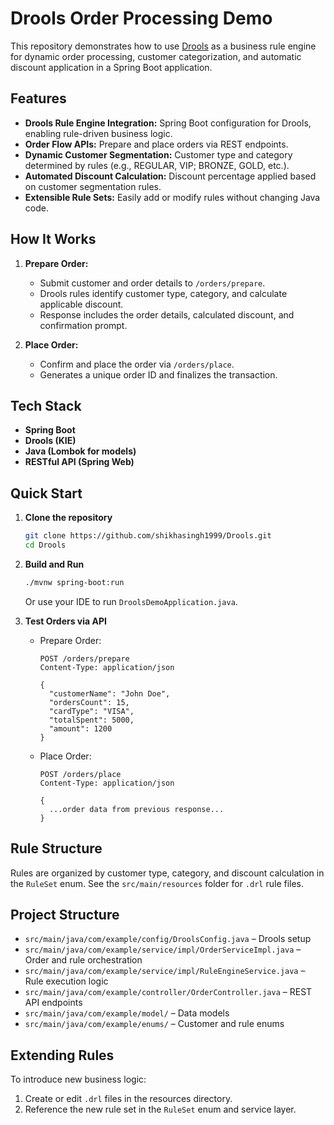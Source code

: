 # Drools Order Processing Demo

This repository demonstrates how to use [Drools](https://www.drools.org/) as a business rule engine for dynamic order processing, customer categorization, and automatic discount application in a Spring Boot application.

## Features

- **Drools Rule Engine Integration:** Spring Boot configuration for Drools, enabling rule-driven business logic.
- **Order Flow APIs:** Prepare and place orders via REST endpoints.
- **Dynamic Customer Segmentation:** Customer type and category determined by rules (e.g., REGULAR, VIP; BRONZE, GOLD, etc.).
- **Automated Discount Calculation:** Discount percentage applied based on customer segmentation rules.
- **Extensible Rule Sets:** Easily add or modify rules without changing Java code.

## How It Works

1. **Prepare Order:**  
   - Submit customer and order details to `/orders/prepare`.
   - Drools rules identify customer type, category, and calculate applicable discount.
   - Response includes the order details, calculated discount, and confirmation prompt.

2. **Place Order:**  
   - Confirm and place the order via `/orders/place`.
   - Generates a unique order ID and finalizes the transaction.

## Tech Stack

- **Spring Boot**
- **Drools (KIE)**
- **Java (Lombok for models)**
- **RESTful API (Spring Web)**

## Quick Start

1. **Clone the repository**
   ```bash
   git clone https://github.com/shikhasingh1999/Drools.git
   cd Drools
   ```

2. **Build and Run**
   ```bash
   ./mvnw spring-boot:run
   ```
   Or use your IDE to run `DroolsDemoApplication.java`.

3. **Test Orders via API**
   - Prepare Order:
     ```http
     POST /orders/prepare
     Content-Type: application/json

     {
       "customerName": "John Doe",
       "ordersCount": 15,
       "cardType": "VISA",
       "totalSpent": 5000,
       "amount": 1200
     }
     ```
   - Place Order:
     ```http
     POST /orders/place
     Content-Type: application/json

     {
       ...order data from previous response...
     }
     ```

## Rule Structure

Rules are organized by customer type, category, and discount calculation in the `RuleSet` enum. See the `src/main/resources` folder for `.drl` rule files.

## Project Structure

- `src/main/java/com/example/config/DroolsConfig.java` – Drools setup
- `src/main/java/com/example/service/impl/OrderServiceImpl.java` – Order and rule orchestration
- `src/main/java/com/example/service/impl/RuleEngineService.java` – Rule execution logic
- `src/main/java/com/example/controller/OrderController.java` – REST API endpoints
- `src/main/java/com/example/model/` – Data models
- `src/main/java/com/example/enums/` – Customer and rule enums

## Extending Rules

To introduce new business logic:
1. Create or edit `.drl` files in the resources directory.
2. Reference the new rule set in the `RuleSet` enum and service layer.

